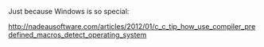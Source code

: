 Just because Windows is so special:

http://nadeausoftware.com/articles/2012/01/c_c_tip_how_use_compiler_predefined_macros_detect_operating_system
